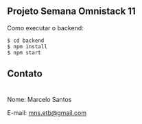 ## Projeto Semana Omnistack 11 

Como executar o backend:
```
$ cd backend
$ npm install
$ npm start
```

## Contato
#
Nome: Marcelo Santos

E-mail: mns.etb@gmail.com
